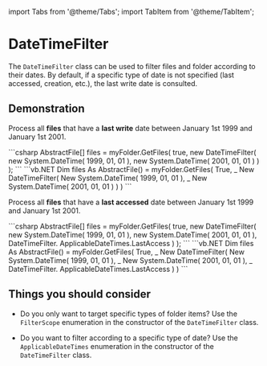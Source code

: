 import Tabs from '@theme/Tabs';
import TabItem from '@theme/TabItem';

# DateTimeFilter

The `DateTimeFilter` class can be used to filter files and folder according to their dates. By default, if a specific type of date is not specified (last accessed, creation, etc.), the last write date is consulted.

## Demonstration
Process all **files** that have a **last write** date between January 1st 1999 and January 1st 2001.

<Tabs>
    <TabItem value="csharp" label="C#" default>
      ```csharp
        AbstractFile[] files = myFolder.GetFiles( true,
                                    new DateTimeFilter( new System.DateTime( 1999, 01, 01 ),
                                    new System.DateTime( 2001, 01, 01 ) ) );
      ```
    </TabItem>
    <TabItem value="vb.net" label="Visual Basic .NET">
      ```vb.NET
        Dim files As AbstractFile() = myFolder.GetFiles( True, _
                                      New DateTimeFilter( New System.DateTime( 1999, 01, 01 ), _
                                      New System.DateTime( 2001, 01, 01 ) ) )
      ```
    </TabItem>
</Tabs>

Process all **files** that have a **last accessed** date between January 1st 1999 and January 1st 2001.

<Tabs>
    <TabItem value="csharp" label="C#" default>
      ```csharp
        AbstractFile[] files = myFolder.GetFiles( true,
                                          new DateTimeFilter( new System.DateTime( 1999, 01, 01 ),
                                          new System.DateTime( 2001, 01, 01 ),
                                          DateTimeFilter. ApplicableDateTimes.LastAccess ) );
      ```
    </TabItem>
    <TabItem value="vb.net" label="Visual Basic .NET">
      ```vb.NET
        Dim files As AbstractFile() = myFolder.GetFiles( True, _
                                   New DateTimeFilter( New System.DateTime( 1999, 01, 01 ), _
                                   New System.DateTime( 2001, 01, 01 ), _
                                   DateTimeFilter. ApplicableDateTimes.LastAccess ) )
      ```
    </TabItem>
</Tabs>

## Things you should consider
- Do you only want to target specific types of folder items? Use the `FilterScope` enumeration in the constructor of the `DateTimeFilter` class. 

- Do you want to filter according to a specific type of date? Use the `ApplicableDateTimes` enumeration in the constructor of the `DateTimeFilter` class.

 
